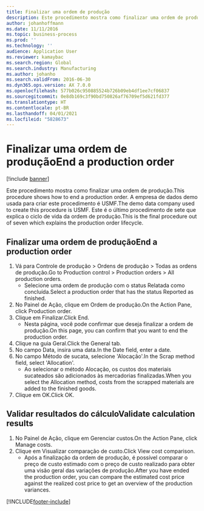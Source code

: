 ```yaml
---
title: Finalizar uma ordem de produção
description: Este procedimento mostra como finalizar uma ordem de produção.
author: johanhoffmann
ms.date: 11/11/2016
ms.topic: business-process
ms.prod: ''
ms.technology: ''
audience: Application User
ms.reviewer: kamaybac
ms.search.region: Global
ms.search.industry: Manufacturing
ms.author: johanho
ms.search.validFrom: 2016-06-30
ms.dyn365.ops.version: AX 7.0.0
ms.openlocfilehash: 577b026c950885524b726b09eb4df1ee7cf06837
ms.sourcegitcommit: 0e8db169c3f90bd750826af76709ef5d621fd377
ms.translationtype: HT
ms.contentlocale: pt-BR
ms.lasthandoff: 04/01/2021
ms.locfileid: "5828673"
---
```

# <a name="end-a-production-order"></a><span data-ttu-id="ac2ea-103">Finalizar uma ordem de produção</span><span class="sxs-lookup"><span data-stu-id="ac2ea-103">End a production order</span></span>

[!include [banner](../../includes/banner.md)]

<span data-ttu-id="ac2ea-104">Este procedimento mostra como finalizar uma ordem de produção.</span><span class="sxs-lookup"><span data-stu-id="ac2ea-104">This procedure shows how to end a production order.</span></span> <span data-ttu-id="ac2ea-105">A empresa de dados demo usada para criar este procedimento é USMF.</span><span class="sxs-lookup"><span data-stu-id="ac2ea-105">The demo data company used to create this procedure is USMF.</span></span> <span data-ttu-id="ac2ea-106">Este é o último procedimento de sete que explica o ciclo de vida da ordem de produção.</span><span class="sxs-lookup"><span data-stu-id="ac2ea-106">This is the final procedure out of seven which explains the production order lifecycle.</span></span>


## <a name="end-a-production-order"></a><span data-ttu-id="ac2ea-107">Finalizar uma ordem de produção</span><span class="sxs-lookup"><span data-stu-id="ac2ea-107">End a production order</span></span>
1. <span data-ttu-id="ac2ea-108">Vá para Controle de produção > Ordens de produção > Todas as ordens de produção.</span><span class="sxs-lookup"><span data-stu-id="ac2ea-108">Go to Production control > Production orders > All production orders.</span></span>
    * <span data-ttu-id="ac2ea-109">Selecione uma ordem de produção com o status Relatada como concluída.</span><span class="sxs-lookup"><span data-stu-id="ac2ea-109">Select a production order that has the status Reported as finished.</span></span>  
2. <span data-ttu-id="ac2ea-110">No Painel de Ação, clique em Ordem de produção.</span><span class="sxs-lookup"><span data-stu-id="ac2ea-110">On the Action Pane, click Production order.</span></span>
3. <span data-ttu-id="ac2ea-111">Clique em Finalizar.</span><span class="sxs-lookup"><span data-stu-id="ac2ea-111">Click End.</span></span>
    * <span data-ttu-id="ac2ea-112">Nesta página, você pode confirmar que deseja finalizar a ordem de produção.</span><span class="sxs-lookup"><span data-stu-id="ac2ea-112">On this page, you can confirm that you want to end the production order.</span></span>  
4. <span data-ttu-id="ac2ea-113">Clique na guia Geral.</span><span class="sxs-lookup"><span data-stu-id="ac2ea-113">Click the General tab.</span></span>
5. <span data-ttu-id="ac2ea-114">No campo Data, insira uma data.</span><span class="sxs-lookup"><span data-stu-id="ac2ea-114">In the Date field, enter a date.</span></span>
6. <span data-ttu-id="ac2ea-115">No campo Método de sucata, selecione 'Alocação'.</span><span class="sxs-lookup"><span data-stu-id="ac2ea-115">In the Scrap method field, select 'Allocation'.</span></span>
    * <span data-ttu-id="ac2ea-116">Ao selecionar o método Alocação, os custos dos materiais sucateados são adicionados às mercadorias finalizadas.</span><span class="sxs-lookup"><span data-stu-id="ac2ea-116">When you select the Allocation method, costs from the scrapped materials are added to the finished goods.</span></span>  
7. <span data-ttu-id="ac2ea-117">Clique em OK.</span><span class="sxs-lookup"><span data-stu-id="ac2ea-117">Click OK.</span></span>

## <a name="validate-calculation-results"></a><span data-ttu-id="ac2ea-118">Validar resultados do cálculo</span><span class="sxs-lookup"><span data-stu-id="ac2ea-118">Validate calculation results</span></span>
1. <span data-ttu-id="ac2ea-119">No Painel de Ação, clique em Gerenciar custos.</span><span class="sxs-lookup"><span data-stu-id="ac2ea-119">On the Action Pane, click Manage costs.</span></span>
2. <span data-ttu-id="ac2ea-120">Clique em Visualizar comparação de custo.</span><span class="sxs-lookup"><span data-stu-id="ac2ea-120">Click View cost comparison.</span></span>
    * <span data-ttu-id="ac2ea-121">Após a finalização da ordem de produção, é possível comparar o preço de custo estimado com o preço de custo realizado para obter uma visão geral das variações de produção.</span><span class="sxs-lookup"><span data-stu-id="ac2ea-121">After you have ended the production order, you can compare the estimated cost price against the realized cost price to get an overview of the production variances.</span></span>  


[!INCLUDE[footer-include](../../../includes/footer-banner.md)]